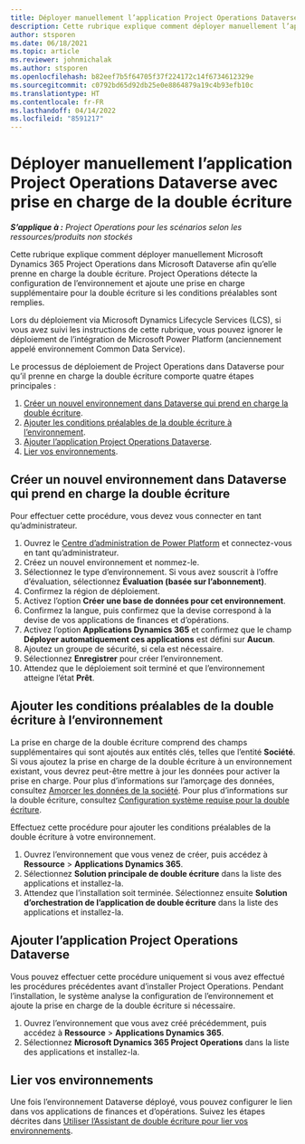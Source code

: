 ```yaml
---
title: Déployer manuellement l’application Project Operations Dataverse avec prise en charge de la double écriture
description: Cette rubrique explique comment déployer manuellement l’application Project Operations Dataverse afin qu’elle prenne en charge la double écriture.
author: stsporen
ms.date: 06/18/2021
ms.topic: article
ms.reviewer: johnmichalak
ms.author: stsporen
ms.openlocfilehash: b82eef7b5f64705f37f224172c14f6734612329e
ms.sourcegitcommit: c0792bd65d92db25e0e8864879a19c4b93efb10c
ms.translationtype: HT
ms.contentlocale: fr-FR
ms.lasthandoff: 04/14/2022
ms.locfileid: "8591217"
---
```

# <a name="manually-deploy-the-project-operations-dataverse-app-with-dual-write-support"></a>Déployer manuellement l’application Project Operations Dataverse avec prise en charge de la double écriture

_**S’applique à :** Project Operations pour les scénarios selon les ressources/produits non stockés_

Cette rubrique explique comment déployer manuellement Microsoft Dynamics 365 Project Operations dans Microsoft Dataverse afin qu’elle prenne en charge la double écriture. Project Operations détecte la configuration de l’environnement et ajoute une prise en charge supplémentaire pour la double écriture si les conditions préalables sont remplies.

Lors du déploiement via Microsoft Dynamics Lifecycle Services (LCS), si vous avez suivi les instructions de cette rubrique, vous pouvez ignorer le déploiement de l’intégration de Microsoft Power Platform (anciennement appelé environnement Common Data Service).

Le processus de déploiement de Project Operations dans Dataverse pour qu’il prenne en charge la double écriture comporte quatre étapes principales :

1. [Créer un nouvel environnement dans Dataverse qui prend en charge la double écriture](#create).
2. [Ajouter les conditions préalables de la double écriture à l’environnement](#prerequisites).
3. [Ajouter l’application Project Operations Dataverse](#dataverse).
4. [Lier vos environnements](#link).

## <a name="create-a-new-environment-in-dataverse-that-supports-dual-write"></a><a name="create"></a>Créer un nouvel environnement dans Dataverse qui prend en charge la double écriture

Pour effectuer cette procédure, vous devez vous connecter en tant qu’administrateur.

1. Ouvrez le [Centre d’administration de Power Platform](https://admin.powerplatform.com) et connectez-vous en tant qu’administrateur.
2. Créez un nouvel environnement et nommez-le.
3. Sélectionnez le type d’environnement. Si vous avez souscrit à l’offre d’évaluation, sélectionnez **Évaluation (basée sur l’abonnement)**.
4. Confirmez la région de déploiement.
5. Activez l’option **Créer une base de données pour cet environnement**. 
6. Confirmez la langue, puis confirmez que la devise correspond à la devise de vos applications de finances et d’opérations.
7. Activez l’option **Applications Dynamics 365** et confirmez que le champ **Déployer automatiquement ces applications** est défini sur **Aucun**.
8. Ajoutez un groupe de sécurité, si cela est nécessaire.
9. Sélectionnez **Enregistrer** pour créer l’environnement.
10. Attendez que le déploiement soit terminé et que l’environnement atteigne l’état **Prêt**.

## <a name="add-dual-write-prerequisites-to-the-environment"></a><a name="prerequisites"></a>Ajouter les conditions préalables de la double écriture à l’environnement

La prise en charge de la double écriture comprend des champs supplémentaires qui sont ajoutés aux entités clés, telles que l’entité **Société**. Si vous ajoutez la prise en charge de la double écriture à un environnement existant, vous devrez peut-être mettre à jour les données pour activer la prise en charge. Pour plus d’informations sur l’amorçage des données, consultez [Amorcer les données de la société](/dynamics365/fin-ops-core/dev-itpro/data-entities/dual-write/bootstrap-company-data). Pour plus d’informations sur la double écriture, consultez [Configuration système requise pour la double écriture](/dynamics365/fin-ops-core/dev-itpro/data-entities/dual-write/dual-write-system-req).

Effectuez cette procédure pour ajouter les conditions préalables de la double écriture à votre environnement.

1. Ouvrez l’environnement que vous venez de créer, puis accédez à **Ressource** \> **Applications Dynamics 365**.
2. Sélectionnez **Solution principale de double écriture** dans la liste des applications et installez-la.
3. Attendez que l’installation soit terminée. Sélectionnez ensuite **Solution d’orchestration de l’application de double écriture** dans la liste des applications et installez-la.

## <a name="add-the-project-operations-dataverse-app"></a><a name="dataverse"></a>Ajouter l’application Project Operations Dataverse

Vous pouvez effectuer cette procédure uniquement si vous avez effectué les procédures précédentes avant d’installer Project Operations. Pendant l’installation, le système analyse la configuration de l’environnement et ajoute la prise en charge de la double écriture si nécessaire.

1. Ouvrez l’environnement que vous avez créé précédemment, puis accédez à **Ressource** \> **Applications Dynamics 365**.
2. Sélectionnez **Microsoft Dynamics 365 Project Operations** dans la liste des applications et installez-la.

## <a name="link-your-environments"></a><a name="link"></a>Lier vos environnements

Une fois l’environnement Dataverse déployé, vous pouvez configurer le lien dans vos applications de finances et d’opérations. Suivez les étapes décrites dans [Utiliser l’Assistant de double écriture pour lier vos environnements](/dynamics365/fin-ops-core/dev-itpro/data-entities/dual-write/link-your-environment).
